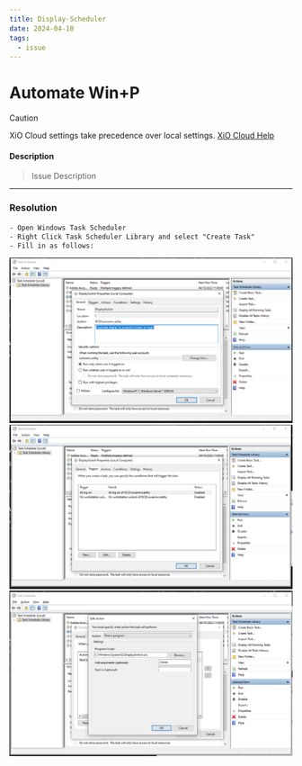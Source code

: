 ```yaml
---
title: Display-Scheduler
date: 2024-04-10
tags:
  - issue
---
```

# Automate Win+P

> [!CAUTION]
> XiO Cloud settings take precedence over local settings. [XiO Cloud Help](../../Crestron/1.%20OLH-Links.md#XiO%20Cloud)

#### Description
> Issue Description

---

### Resolution
```
- Open Windows Task Scheduler
- Right Click Task Scheduler Library and select "Create Task"
- Fill in as follows:
```

![](../../Archive/Attachments/windows-scheduler-pic1.png)
![](../../Archive/Attachments/windows-scheduler-pic2.png)
![](../../Archive/Attachments/windows-scheduler-pic3.png)